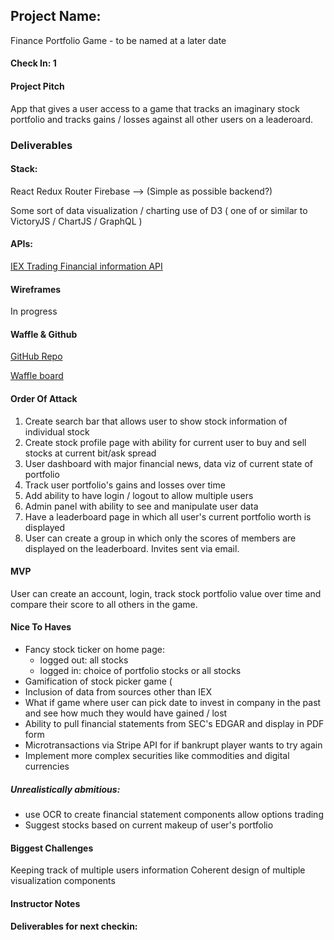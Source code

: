## Project Name:

Finance Portfolio Game - to be named at a later date

#### Check In: 1

#### Project Pitch

App that gives a user access to a game that tracks an imaginary stock portfolio and tracks gains / losses against all other users on a leaderoard. 

### Deliverables

#### Stack:

React
Redux
Router
Firebase --> (Simple as possible backend?)

Some sort of data visualization / charting use of D3 ( one of or similar to VictoryJS / ChartJS / GraphQL )


#### APIs:

[IEX Trading Financial information API](https://iextrading.com/developer/docs/)


#### Wireframes

In progress

#### Waffle & Github

[GitHub Repo](https://github.com/AdamMescher/MoneyTree)

[Waffle board](https://waffle.io/AdamMescher/MoneyTree)

#### Order Of Attack

1. Create search bar that allows user to show stock information of individual stock
2. Create stock profile page with ability for current user to buy and sell stocks at current bit/ask spread
3. User dashboard with major financial news, data viz of current state of portfolio
4. Track user portfolio's gains and losses over time
5. Add ability to have login / logout to allow multiple users
6. Admin panel with ability to see and manipulate user data
6. Have a leaderboard page in which all user's current portfolio worth is displayed
7. User can create a group in which only the scores of members are displayed on the leaderboard. Invites sent via email.

#### MVP

User can create an account, login, track stock portfolio value over time and compare their score to all others in the game. 

#### Nice To Haves

* Fancy stock ticker on home page:
  * logged out: all stocks
  * logged in: choice of portfolio stocks or all stocks
* Gamification of stock picker game (
* Inclusion of data from sources other than IEX
* What if game where user can pick date to invest in company in the past and see how much they would have gained / lost
* Ability to pull financial statements from SEC's EDGAR and display in PDF form 
* Microtransactions via Stripe API for if bankrupt player wants to try again
* Implement more complex securities like commodities and digital currencies

##### Unrealistically abmitious: 
* use OCR to create financial statement components
allow options trading
* Suggest stocks based on current makeup of user's portfolio

#### Biggest Challenges

Keeping track of multiple users information
Coherent design of multiple visualization components

#### Instructor Notes

#### Deliverables for next checkin:
